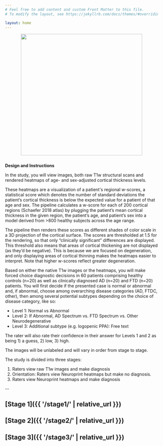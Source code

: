 ```yaml
---
# Feel free to add content and custom Front Matter to this file.
# To modify the layout, see https://jekyllrb.com/docs/themes/#overriding-theme-defaults

layout: home
---
```


<!-- <img src="/stages/stage2/subject1.png" width="250" align="right" margin-left="100px"  /> -->

<div align="center" style="margin-bottom:25px">
<img width="400" src="{{ '/stages/stage2/subject3.jpg' | relative_url }}"/>
</div>

**Design and Instructions**

In the study, you will view images, both raw T1w structural scans and rendered heatmaps of age- and sex-adjusted cortical thickness levels.

These heatmaps are a visualization of a patient's regional w-scores, a statistical score which denotes the number of standard deviations the patient’s cortical thickness is below the expected value for a patient of that age and sex. The pipeline calculates a w-score for each of 200 cortical regions (Schaefer 2018 atlas) by plugging the patient’s mean cortical thickness in the given region, the patient’s age, and patient’s sex into a model derived from >800 healthy subjects across the age range.

The pipeline then renders these scores as different shades of color scale in a 3D projection of the cortical surface. The scores are thresholded at 1.5 for the rendering, so that only “clinically significant” differences are displayed. This threshold also means that areas of cortical thickening are not displayed (as they’d be negative). This is because we are focused on degeneration, and only displaying areas of cortical thinning makes the heatmaps easier to interpret. Note that higher w-scores reflect greater degeneration.

Based on either the native T1w images or the heatmaps, you will make forced choice diagnostic decisions in 60 patients comprising healthy controls (n=20) as well as clinically diagnosed AD (n=20) and FTD (n=20) patients. You will first decide if the presented case is normal or abnormal and, if abnormal, choose among overarching disease categories (AD, FTDC, other), then among several potential subtypes depending on the choice of disease category, like so:

- Level 1: Normal vs Abnormal
- Level 2: If Abnormal, AD Spectrum vs. FTD Spectrum vs. Other Neurodegenerative
- Level 3: Additional subtype (e.g. logopenic PPA): Free text

The rater will also rate their confidence in their answer for Levels 1 and 2 as being 1) a guess, 2) low, 3) high.

The images will be unlabeled and will vary in order from stage to stage.

The study is divided into three stages:

1. Raters view raw T1w images and make diagnosis
2. Orientation: Raters view Neuroprint heatmaps but make no diagnosis.
3. Raters view Neuroprint heatmaps and make diagnosis


--


## [Stage 1]({{ '/stage1/' | relative_url }})
## [Stage 2]({{ '/stage2/' | relative_url }})
## [Stage 3]({{ '/stage3/' | relative_url }})
